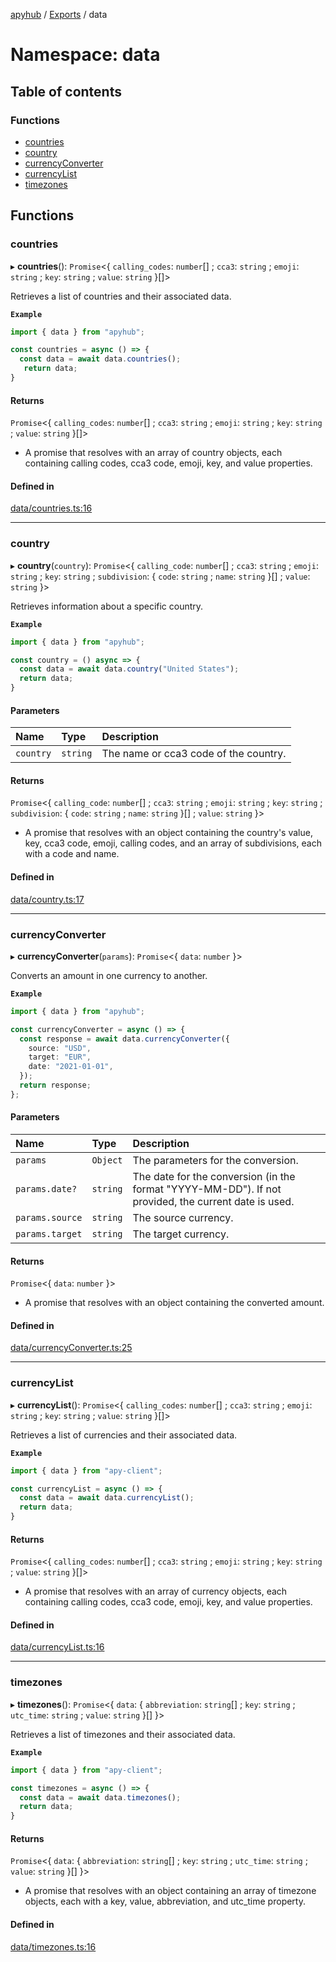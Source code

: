 [apyhub](../README.md) / [Exports](../modules.md) / data

# Namespace: data

## Table of contents

### Functions

- [countries](data.md#countries)
- [country](data.md#country)
- [currencyConverter](data.md#currencyconverter)
- [currencyList](data.md#currencylist)
- [timezones](data.md#timezones)

## Functions

### countries

▸ **countries**(): `Promise`<{ `calling_codes`: `number`[] ; `cca3`: `string` ; `emoji`: `string` ; `key`: `string` ; `value`: `string`  }[]\>

Retrieves a list of countries and their associated data.

**`Example`**

```ts
import { data } from "apyhub";

const countries = async () => {
  const data = await data.countries();
   return data;
}
```

#### Returns

`Promise`<{ `calling_codes`: `number`[] ; `cca3`: `string` ; `emoji`: `string` ; `key`: `string` ; `value`: `string`  }[]\>

- A promise that resolves with an array of country objects, each containing calling codes, cca3 code, emoji, key, and value properties.

#### Defined in

[data/countries.ts:16](https://github.com/apyhub/apyhub.js/blob/d3e6ff5/src/data/countries.ts#L16)

___

### country

▸ **country**(`country`): `Promise`<{ `calling_code`: `number`[] ; `cca3`: `string` ; `emoji`: `string` ; `key`: `string` ; `subdivision`: { `code`: `string` ; `name`: `string`  }[] ; `value`: `string`  }\>

Retrieves information about a specific country.

**`Example`**

```ts
import { data } from "apyhub";

const country = () async => {
  const data = await data.country("United States");
  return data;
}
```

#### Parameters

| Name | Type | Description |
| :------ | :------ | :------ |
| `country` | `string` | The name or cca3 code of the country. |

#### Returns

`Promise`<{ `calling_code`: `number`[] ; `cca3`: `string` ; `emoji`: `string` ; `key`: `string` ; `subdivision`: { `code`: `string` ; `name`: `string`  }[] ; `value`: `string`  }\>

- A promise that resolves with an object containing the country's value, key, cca3 code, emoji, calling codes, and an array of subdivisions, each with a code and name.

#### Defined in

[data/country.ts:17](https://github.com/apyhub/apyhub.js/blob/d3e6ff5/src/data/country.ts#L17)

___

### currencyConverter

▸ **currencyConverter**(`params`): `Promise`<{ `data`: `number`  }\>

Converts an amount in one currency to another.

**`Example`**

```ts
import { data } from "apyhub";

const currencyConverter = async () => {
  const response = await data.currencyConverter({
    source: "USD",
    target: "EUR",
    date: "2021-01-01",
  });
  return response;
};
```

#### Parameters

| Name | Type | Description |
| :------ | :------ | :------ |
| `params` | `Object` | The parameters for the conversion. |
| `params.date?` | `string` | The date for the conversion (in the format "YYYY-MM-DD"). If not provided, the current date is used. |
| `params.source` | `string` | The source currency. |
| `params.target` | `string` | The target currency. |

#### Returns

`Promise`<{ `data`: `number`  }\>

- A promise that resolves with an object containing the converted amount.

#### Defined in

[data/currencyConverter.ts:25](https://github.com/apyhub/apyhub.js/blob/d3e6ff5/src/data/currencyConverter.ts#L25)

___

### currencyList

▸ **currencyList**(): `Promise`<{ `calling_codes`: `number`[] ; `cca3`: `string` ; `emoji`: `string` ; `key`: `string` ; `value`: `string`  }[]\>

Retrieves a list of currencies and their associated data.

**`Example`**

```ts
import { data } from "apy-client";

const currencyList = async () => {
  const data = await data.currencyList();
  return data;
}
```

#### Returns

`Promise`<{ `calling_codes`: `number`[] ; `cca3`: `string` ; `emoji`: `string` ; `key`: `string` ; `value`: `string`  }[]\>

- A promise that resolves with an array of currency objects, each containing calling codes, cca3 code, emoji, key, and value properties.

#### Defined in

[data/currencyList.ts:16](https://github.com/apyhub/apyhub.js/blob/d3e6ff5/src/data/currencyList.ts#L16)

___

### timezones

▸ **timezones**(): `Promise`<{ `data`: { `abbreviation`: `string`[] ; `key`: `string` ; `utc_time`: `string` ; `value`: `string`  }[]  }\>

Retrieves a list of timezones and their associated data.

**`Example`**

```ts
import { data } from "apy-client";

const timezones = async () => {
  const data = await data.timezones();
  return data;
}
```

#### Returns

`Promise`<{ `data`: { `abbreviation`: `string`[] ; `key`: `string` ; `utc_time`: `string` ; `value`: `string`  }[]  }\>

- A promise that resolves with an object containing an array of timezone objects, each with a key, value, abbreviation, and utc_time property.

#### Defined in

[data/timezones.ts:16](https://github.com/apyhub/apyhub.js/blob/d3e6ff5/src/data/timezones.ts#L16)
